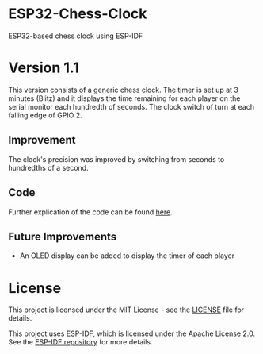 # ESP32-Chess-Clock
ESP32-based chess clock using ESP-IDF

# Version 1.1
This version consists of a generic chess clock. The timer is set up at 3 minutes (Blitz) and it displays the time remaining for each player on the serial monitor each hundredth of seconds. The clock switch of turn at each falling edge of GPIO 2. 

## Improvement
The clock's precision was improved by switching from seconds to hundredths of a second.

## Code

Further explication of the code can be found [here](Code.md).

## Future Improvements

- An OLED display can be added to display the timer of each player

# License

This project is licensed under the MIT License - see the [LICENSE](./LICENSE) file for details.

This project uses ESP-IDF, which is licensed under the Apache License 2.0. See the [ESP-IDF repository](https://github.com/espressif/esp-idf) for more details.
